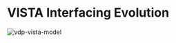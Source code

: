 # VISTA Interfacing Evolution


![vdp-vista-model](https://github.com/vistadataproject/documents/blob/master/images/vdp-vista-model-centric.png)
